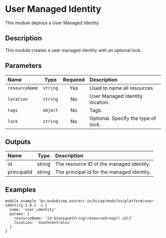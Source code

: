# User Managed Identity

This module deploys a User Managed Identity

## Description

This module creates a user managed identity with an optional lock.

## Parameters

| Name           | Type     | Required | Description                         |
| :------------- | :------: | :------: | :---------------------------------- |
| `resourceName` | `string` | Yes      | Used to name all resources          |
| `location`     | `string` | No       | User Managed Identity location.     |
| `tags`         | `object` | No       | Tags.                               |
| `lock`         | `string` | No       | Optional. Specify the type of lock. |

## Outputs

| Name        | Type   | Description                                |
| :---------- | :----: | :----------------------------------------- |
| id          | string | The resource ID of the managed identity.   |
| principalId | string | The principal id for the managed identity. |

## Examples

```bicep
module example 'br:osdubicep.azurecr.io/bicep/modules/platform/user-identity:1.0.1' = {
  name: 'user_identity'
  params: {
    resourceName: 'id-${uniqueString(resourceGroup().id)}'
    location: 'southcentralus'
  }
}
```